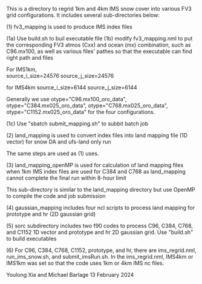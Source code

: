 This is a  directory to regrid 1km and 4km IMS snow cover into various FV3 grid configurations. It includes several sub-directories below:

(1) fv3_mapping is used to produce IMS index files

(1a) Use build.sh to buil executable file
(1b) modify fv3_mapping.nml to put the corresponding FV3 atmos (Cxx) and ocean (mx) combination, such as C96.mx100, as well as various files' pathes so that the executable can find right path and files

For IMS1km,  
source_i_size=24576
source_j_size=24576

for IMS4km
source_i_size=6144
source_j_size=6144

Generally we use otype="C96.mx100_oro_data",  otype="C384.mx025_oro_data",  otype="C768.mx025_oro_data",  otype="C1152.mx025_oro_data" for the four configurations.

(1c) Use "sbatch submit_mapping.sh" to subbit batch job

(2) land_mapping is used to convert index files into land mapping file (1D vector) for snow DA and ufs-land only run

The same steps are used as (1) uses.

(3) land_mapping_openMP is used for calculation of land mapping files when 1km IMS index files are used  for C384 and C768 as land_mapping cannot complete the final run within 8-hour limit

This sub-directory is similar to the land_mapping directory but use OpenMP to compile the code and job submission

(4) gaussian_mapping includes four ncl scripts to process land mapping for prototype and hr (2D gaussian grid)

(5) sorc subdirectory includes two f90 codes to process C96, C384, C768, and C1152 1D vector and prototype and hr 2D gaussian grid. Use "build.sh" to build executables

(6) For C96, C384, C768, C1152, prototype, and hr, there are ims_regrid.nml,  run_ims_snow.sh, and submit_imsRun.sh. In the ims_regrid.nml, IMS4km or IMS1km was set so that the code uses 1km or 4km IMS nc files.

Youlong Xia and Michael Barlage
13 February 2024
